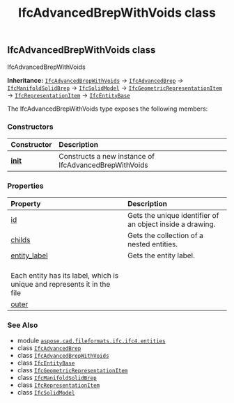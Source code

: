 ﻿---
title: IfcAdvancedBrepWithVoids class
second_title: Aspose.CAD for Python via .NET API References
description: 
type: docs
weight: 80
url: /python-net/aspose.cad.fileformats.ifc.ifc4.entities/ifcadvancedbrepwithvoids/
is_root: false
---

## IfcAdvancedBrepWithVoids class

IfcAdvancedBrepWithVoids



**Inheritance:** [`IfcAdvancedBrepWithVoids`](/cad/python-net/aspose.cad.fileformats.ifc.ifc4.entities/ifcadvancedbrepwithvoids) → 
[`IfcAdvancedBrep`](/cad/python-net/aspose.cad.fileformats.ifc.ifc4.entities/ifcadvancedbrep) → 
[`IfcManifoldSolidBrep`](/cad/python-net/aspose.cad.fileformats.ifc.ifc4.entities/ifcmanifoldsolidbrep) → 
[`IfcSolidModel`](/cad/python-net/aspose.cad.fileformats.ifc.ifc4.entities/ifcsolidmodel) → 
[`IfcGeometricRepresentationItem`](/cad/python-net/aspose.cad.fileformats.ifc.ifc4.entities/ifcgeometricrepresentationitem) → 
[`IfcRepresentationItem`](/cad/python-net/aspose.cad.fileformats.ifc.ifc4.entities/ifcrepresentationitem) → 
[`IfcEntityBase`](/cad/python-net/aspose.cad.fileformats.ifc/ifcentitybase)



The IfcAdvancedBrepWithVoids type exposes the following members:

### Constructors
| Constructor | Description |
| :- | :- |
| [__init__](/cad/python-net/aspose.cad.fileformats.ifc.ifc4.entities/ifcadvancedbrepwithvoids/__init__/#) | Constructs a new instance of IfcAdvancedBrepWithVoids |


### Properties
| Property | Description |
| :- | :- |
| [id](/cad/python-net/aspose.cad.fileformats.ifc.ifc4.entities/ifcadvancedbrepwithvoids/id) | Gets the unique identifier of an object inside a drawing. |
| [childs](/cad/python-net/aspose.cad.fileformats.ifc.ifc4.entities/ifcadvancedbrepwithvoids/childs) | Gets the collection of a nested entities. |
| [entity_label](/cad/python-net/aspose.cad.fileformats.ifc.ifc4.entities/ifcadvancedbrepwithvoids/entity_label) | Gets the entity label.<br/>Each entity has its label, which is unique and represents it in the file |
| [outer](/cad/python-net/aspose.cad.fileformats.ifc.ifc4.entities/ifcadvancedbrepwithvoids/outer) |  |



### See Also
* module [`aspose.cad.fileformats.ifc.ifc4.entities`](..)
* class [`IfcAdvancedBrep`](/cad/python-net/aspose.cad.fileformats.ifc.ifc4.entities/ifcadvancedbrep)
* class [`IfcAdvancedBrepWithVoids`](/cad/python-net/aspose.cad.fileformats.ifc.ifc4.entities/ifcadvancedbrepwithvoids)
* class [`IfcEntityBase`](/cad/python-net/aspose.cad.fileformats.ifc/ifcentitybase)
* class [`IfcGeometricRepresentationItem`](/cad/python-net/aspose.cad.fileformats.ifc.ifc4.entities/ifcgeometricrepresentationitem)
* class [`IfcManifoldSolidBrep`](/cad/python-net/aspose.cad.fileformats.ifc.ifc4.entities/ifcmanifoldsolidbrep)
* class [`IfcRepresentationItem`](/cad/python-net/aspose.cad.fileformats.ifc.ifc4.entities/ifcrepresentationitem)
* class [`IfcSolidModel`](/cad/python-net/aspose.cad.fileformats.ifc.ifc4.entities/ifcsolidmodel)
